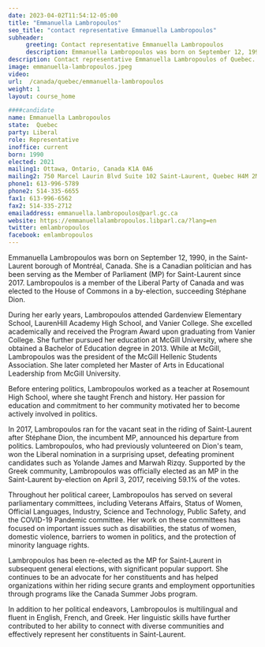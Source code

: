 ```yaml
---
date: 2023-04-02T11:54:12-05:00
title: "Emmanuella Lambropoulos"
seo_title: "contact representative Emmanuella Lambropoulos"
subheader:
     greeting: Contact representative Emmanuella Lambropoulos
     description: Emmanuella Lambropoulos was born on September 12, 1990, in the Saint-Laurent borough of Montréal, Canada.
description: Contact representative Emmanuella Lambropoulos of Quebec. Contact information for Emmanuella Lambropoulos includes email address, phone number, and mailing address.
image: emmanuella-lambropoulos.jpeg
video:
url:  /canada/quebec/emmanuella-lambropoulos
weight: 1
layout: course_home

####candidate
name: Emmanuella Lambropoulos
state:	Quebec
party: Liberal
role: Representative
inoffice: current
born: 1990
elected: 2021
mailing1: Ottawa, Ontario, Canada K1A 0A6
mailing2: 750 Marcel Laurin Blvd Suite 102 Saint-Laurent, Quebec H4M 2M4
phone1: 613-996-5789
phone2: 514-335-6655
fax1: 613-996-6562
fax2: 514-335-2712
emailaddress: emmanuella.lambropoulos@parl.gc.ca
website: https://emmanuellalambropoulos.libparl.ca/?lang=en
twitter: emlambropoulos
facebook: emlambropoulos
---
```


Emmanuella Lambropoulos was born on September 12, 1990, in the Saint-Laurent borough of Montréal, Canada. She is a Canadian politician and has been serving as the Member of Parliament (MP) for Saint-Laurent since 2017. Lambropoulos is a member of the Liberal Party of Canada and was elected to the House of Commons in a by-election, succeeding Stéphane Dion.

During her early years, Lambropoulos attended Gardenview Elementary School, LaurenHill Academy High School, and Vanier College. She excelled academically and received the Program Award upon graduating from Vanier College. She further pursued her education at McGill University, where she obtained a Bachelor of Education degree in 2013. While at McGill, Lambropoulos was the president of the McGill Hellenic Students Association. She later completed her Master of Arts in Educational Leadership from McGill University.

Before entering politics, Lambropoulos worked as a teacher at Rosemount High School, where she taught French and history. Her passion for education and commitment to her community motivated her to become actively involved in politics.

In 2017, Lambropoulos ran for the vacant seat in the riding of Saint-Laurent after Stéphane Dion, the incumbent MP, announced his departure from politics. Lambropoulos, who had previously volunteered on Dion's team, won the Liberal nomination in a surprising upset, defeating prominent candidates such as Yolande James and Marwah Rizqy. Supported by the Greek community, Lambropoulos was officially elected as an MP in the Saint-Laurent by-election on April 3, 2017, receiving 59.1% of the votes.

Throughout her political career, Lambropoulos has served on several parliamentary committees, including Veterans Affairs, Status of Women, Official Languages, Industry, Science and Technology, Public Safety, and the COVID-19 Pandemic committee. Her work on these committees has focused on important issues such as disabilities, the status of women, domestic violence, barriers to women in politics, and the protection of minority language rights.

Lambropoulos has been re-elected as the MP for Saint-Laurent in subsequent general elections, with significant popular support. She continues to be an advocate for her constituents and has helped organizations within her riding secure grants and employment opportunities through programs like the Canada Summer Jobs program.

In addition to her political endeavors, Lambropoulos is multilingual and fluent in English, French, and Greek. Her linguistic skills have further contributed to her ability to connect with diverse communities and effectively represent her constituents in Saint-Laurent.
